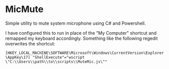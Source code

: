 # MicMute
Simple utility to mute system microphone using C# and Powershell.  

I have configured this to run in place of the "My Computer" shortcut and remapped my keyboard accordingly. 
Something like the following regedit overwrites the shortcut:  

`[HKEY_LOCAL_MACHINE\SOFTWARE\Microsoft\Windows\CurrentVersion\Explorer\AppKey\17]
"ShellExecute"="wscript \"C:\\Users\\path\\to\\scripts\\MuteMic.js\""`
